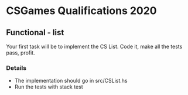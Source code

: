# CSGames Qualifications 2020

## Functional - list

Your first task will be to implement the CS List. Code it, make all the tests pass, profit.

### Details

- The implementation should go in src/CSList.hs
- Run the tests with stack test

